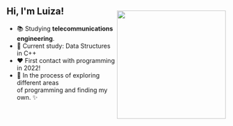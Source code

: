   <img style="margin-top: 40px;" align="right" width="250px" src="https://cdn.discordapp.com/attachments/978456290428862516/1026273770438139985/octocat-1664753123951.png">

## Hi, I'm Luiza!

- 📚 Studying **telecommunications engineering**.
- 🦋 Current study: Data Structures in C++
- ❤ First contact with programming in 2022!
- 🌱 In the process of exploring different areas <br> of programming and finding my own. ✨

